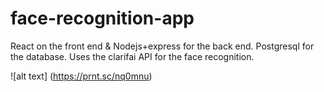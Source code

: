 # face-recognition-app
React on the front end & Nodejs+express for the back end. Postgresql for the database. Uses the clarifai API for the face recognition. 

![alt text] (https://prnt.sc/nq0mnu)
